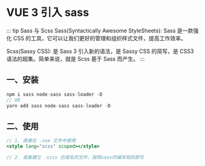 # VUE 3 引入 sass

::: tip Sass 与 Scss
Sass(Syntactically Awesome StyleSheets): Sass 是一款强化 CSS 的工具，它可以让我们更好的管理和组织样式文件，提高工作效率。

Scss(Sassy CSS): 是 Sass 3 引入新的语法，是 Sassy CSS 的简写，是 CSS3 语法的超集。简单来说，就是 Scss 基于 Sass 而产生。
:::

## 一、安装

```js
npm i sass node-sass sass-loader -D
// OR
yarn add sass node-sass sass-loader -D
```

## 二、使用

```jsx
// 1. 直接在 .vue 文件中使用
<style lang="scss" scoped></style>

// 2. 或者建立 .scss 后缀名的文件，按照sass的编写规则即可
```
